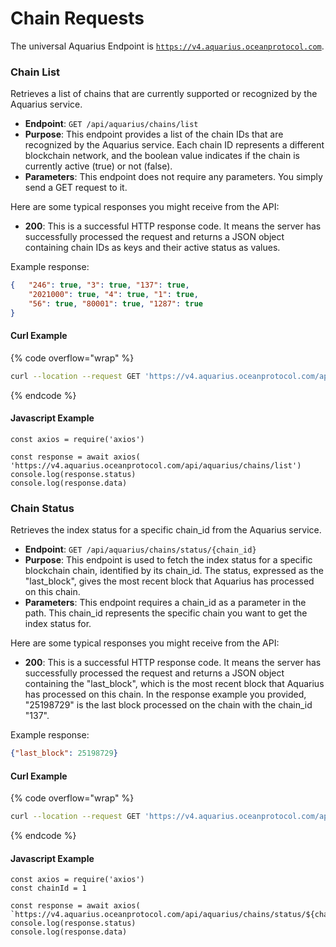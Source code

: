 # Chain Requests

The universal Aquarius Endpoint is [`https://v4.aquarius.oceanprotocol.com`](https://v4.aquarius.oceanprotocol.com).

### Chain List

Retrieves a list of chains that are currently supported or recognized by the Aquarius service.

* **Endpoint**: `GET /api/aquarius/chains/list`
* **Purpose**: This endpoint provides a list of the chain IDs that are recognized by the Aquarius service. Each chain ID represents a different blockchain network, and the boolean value indicates if the chain is currently active (true) or not (false).
* **Parameters**: This endpoint does not require any parameters. You simply send a GET request to it.

Here are some typical responses you might receive from the API:

* **200**: This is a successful HTTP response code. It means the server has successfully processed the request and returns a JSON object containing chain IDs as keys and their active status as values.&#x20;

Example response:

```json
{   "246": true, "3": true, "137": true,
    "2021000": true, "4": true, "1": true,
    "56": true, "80001": true, "1287": true
}
```

#### Curl Example

{% code overflow="wrap" %}
```bash
curl --location --request GET 'https://v4.aquarius.oceanprotocol.com/api/aquarius/chains/list'
```
{% endcode %}

#### Javascript Example

```runkit  nodeVersion="18.x.x"
const axios = require('axios')

const response = await axios( 'https://v4.aquarius.oceanprotocol.com/api/aquarius/chains/list')
console.log(response.status)
console.log(response.data)

```

### **Chain Status**

Retrieves the index status for a specific chain\_id from the Aquarius service.

* **Endpoint**: `GET /api/aquarius/chains/status/{chain_id}`
* **Purpose**: This endpoint is used to fetch the index status for a specific blockchain chain, identified by its chain\_id. The status, expressed as the "last\_block", gives the most recent block that Aquarius has processed on this chain.
* **Parameters**: This endpoint requires a chain\_id as a parameter in the path. This chain\_id represents the specific chain you want to get the index status for.

Here are some typical responses you might receive from the API:

* **200**: This is a successful HTTP response code. It means the server has successfully processed the request and returns a JSON object containing the "last\_block", which is the most recent block that Aquarius has processed on this chain. In the response example you provided, "25198729" is the last block processed on the chain with the chain\_id "137".

Example response:

```json
{"last_block": 25198729}
```

#### Curl Example

{% code overflow="wrap" %}
```bash
curl --location --request GET 'https://v4.aquarius.oceanprotocol.com/api/aquarius/chains/status/137'
```
{% endcode %}

#### Javascript Example

```runkit  nodeVersion="18.x.x"
const axios = require('axios')
const chainId = 1

const response = await axios( `https://v4.aquarius.oceanprotocol.com/api/aquarius/chains/status/${chainId}`)
console.log(response.status)
console.log(response.data)

```

